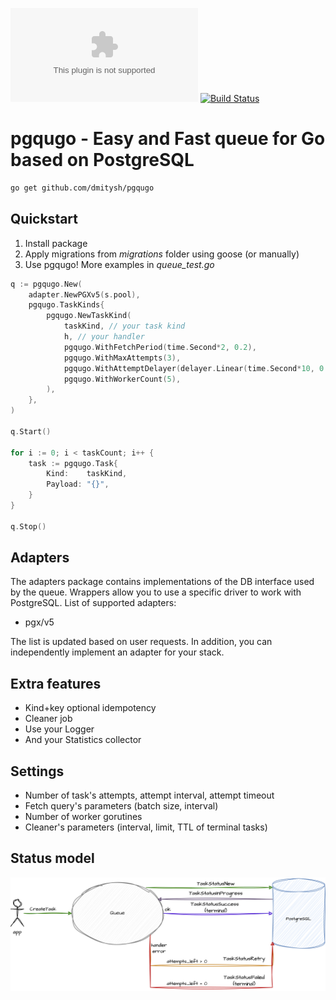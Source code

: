 [![Go Reference](https://pkg.go.dev/badge/github.com)](https://pkg.go.dev/github.com/dmitysh/pgqugo)
[![Build Status](https://github.com/dmitysh/pgqugo/actions/workflows/ci.yml/badge.svg)](https://github.com/dmitysh/pgqugo/actions/workflows/ci.yml)


# pgqugo - Easy and Fast queue for Go based on PostgreSQL

```sh
go get github.com/dmitysh/pgqugo
```

## Quickstart
1) Install package
2) Apply migrations from *migrations* folder using goose (or manually)
3) Use pgqugo! More examples in *queue_test.go*

```Go
q := pgqugo.New(
    adapter.NewPGXv5(s.pool),
    pgqugo.TaskKinds{
        pgqugo.NewTaskKind(
            taskKind, // your task kind
            h, // your handler
            pgqugo.WithFetchPeriod(time.Second*2, 0.2),
            pgqugo.WithMaxAttempts(3),
            pgqugo.WithAttemptDelayer(delayer.Linear(time.Second*10, 0.2)),
            pgqugo.WithWorkerCount(5),
        ),
    },
)

q.Start()

for i := 0; i < taskCount; i++ {
    task := pgqugo.Task{
        Kind:    taskKind,
        Payload: "{}",
    }
}

q.Stop()
```

## Adapters
The adapters package contains implementations of the DB interface used by the queue.
Wrappers allow you to use a specific driver to work with PostgreSQL. List of supported adapters:
* pgx/v5

The list is updated based on user requests. In addition, you can independently implement an adapter for your stack.

## Extra features
* Kind+key optional idempotency
* Cleaner job
* Use your Logger
* And your Statistics collector

## Settings
* Number of task's attempts, attempt interval, attempt timeout
* Fetch query's parameters (batch size, interval)
* Number of worker gorutines
* Cleaner's parameters (interval, limit, TTL of terminal tasks)

## Status model
![pgqugo.png](docs/pgqugo.png)
